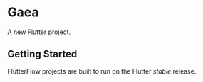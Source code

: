 # Gaea

A new Flutter project.

## Getting Started

FlutterFlow projects are built to run on the Flutter _stable_ release.
